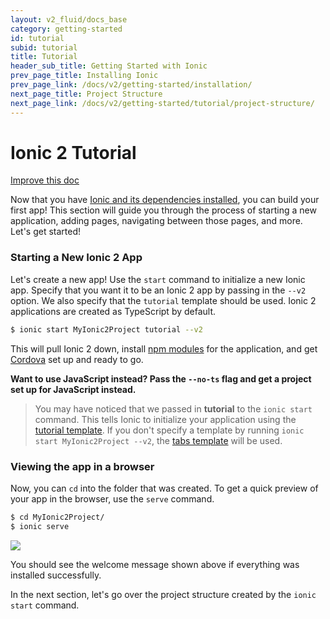 ```yaml
---
layout: v2_fluid/docs_base
category: getting-started
id: tutorial
subid: tutorial
title: Tutorial
header_sub_title: Getting Started with Ionic
prev_page_title: Installing Ionic
prev_page_link: /docs/v2/getting-started/installation/
next_page_title: Project Structure
next_page_link: /docs/v2/getting-started/tutorial/project-structure/
---
```


# Ionic 2 Tutorial

<a class="improve-v2-docs" href='https://github.com/driftyco/ionic-site/edit/master/docs/v2/getting-started/tutorial/index.md'>
  Improve this doc
</a>

Now that you have [Ionic and its dependencies installed](../installation), you can build your first app! This section will guide you through the process of starting a new application, adding pages, navigating between those pages, and more. Let's get started!


### Starting a New Ionic 2 App

Let's create a new app! Use the `start` command to initialize a new Ionic app. Specify that you want it to be an Ionic 2 app by passing in the `--v2` option. We also specify that the `tutorial` template should be used. Ionic 2 applications are created as TypeScript by default.

```bash
$ ionic start MyIonic2Project tutorial --v2
```

This will pull Ionic 2 down, install [npm modules](../../resources/what-is/#npm) for the application, and get [Cordova](../../resources/what-is/#cordova) set up and ready to go.

**Want to use JavaScript instead? Pass the `--no-ts` flag and get a project set up for JavaScript instead.**

> You may have noticed that we passed in **tutorial** to the `ionic start` command. This tells Ionic to initialize your application using the [tutorial template](https://github.com/driftyco/ionic2-starter-tutorial). If you don't specify a template by running `ionic start MyIonic2Project --v2`, the [tabs template](https://github.com/driftyco/ionic2-starter-tabs) will be used.


### Viewing the app in a browser
Now, you can `cd` into the folder that was created. To get a quick preview of your app in the browser, use the `serve` command.

```bash
$ cd MyIonic2Project/
$ ionic serve
```

<img src="/img/docs/tutorial-screen.png" style="max-width: 320px">

You should see the welcome message shown above if everything was installed successfully.

In the next section, let's go over the project structure created by the `ionic start` command.
